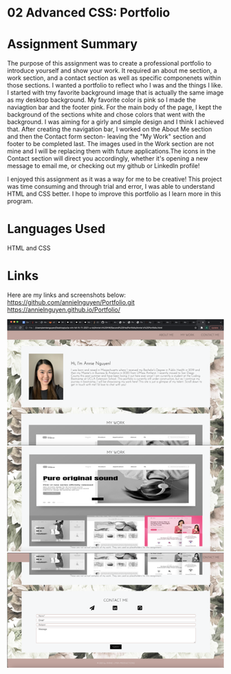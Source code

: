 # 02 Advanced CSS: Portfolio

# Assignment Summary


The purpose of this assignment was to create a professional portfolio to introduce yourself and show your work. It required an about me section, a work section, and a contact section as well as specific componenets within those sections. I wanted a portfolio to reflect who I was and the things I like. I started with tmy favorite background image that is actually the same image as my desktop background. My favorite color is pink so I made the naviagtion bar and the footer pink. For the main body of the page, I kept the background of the sections white and chose colors that went with the background. I was aiming for a girly and simple design and I think I achieved that. After creating the navigation bar, I worked on the About Me section and then the Contact form secton- leaving the "My Work" section and footer to be completed last. The images used in the Work section are not mine and I will be replacing them with future applications.The icons in the Contact section will direct you accordingly, whether it's opening a new message to email me, or checking out my github or LinkedIn profile!

I enjoyed this assignment as it was a way for me to be creative! This project was time consuming and through trial and error, I was able to understand HTML and CSS better. I hope to improve this portfolio as I learn more in this program.
# Languages Used
HTML and CSS
# Links
Here are my links and screenshots below: 
https://github.com/annielnguyen/Portfolio.git
https://annielnguyen.github.io/Portfolio/

![Portfolio Screenshot1](./Assets/Portfolio1.png)
![Portfolio Screenshot2](./Assets/Portfolio2.png)
![Portfolio Screenshot3](./Assets/portfolio3.png)

